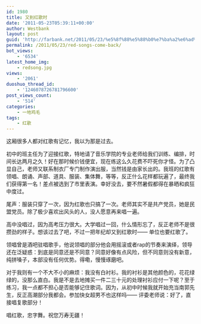```yaml
---
id: 1980
title: 又到红歌时
date: '2011-05-23T05:39:11+00:00'
author: Westbank
layout: post
guid: 'http://farbank.net/2011/05/23/%e5%8f%88%e5%88%b0%e7%ba%a2%e6%ad%8c%e6%97%b6/'
permalink: /2011/05/23/red-songs-come-back/
bot_views:
    - '6534'
latest_home_img:
    - redsong.jpg
views:
    - '2061'
duoshuo_thread_id:
    - '1246078726781796600'
post_views_count:
    - '514'
categories:
    - 一地鸡毛
tags:
    - 红歌
---
```


这厢很多人都对红歌有记忆，我以为那是过去。

初中的班主任为了迎接红歌，特地请了音乐学院的专业老师给我们训练、编排，时间长达两月之久！好在那时候价钱便宜，现在练这么久花费不吓死你才怪。为了凸显自己，老师又联系制衣厂专门制作演出服，当然钱是由家长出的。我班的红歌有领唱、朗诵、声部、道具、服装、集体舞，等等，反正什么花样都玩遍了，最终我们获得第一名！差点被选到了市里表演。幸好没去，要不然暑假都得在暴晒和疯狂中度过。

尾声：服装只穿了一次，因为红歌也只搞了一次。老师其实不是共产党员，她是民盟党员。除了极少喜欢出风头的人，没人愿意再来唱一遍。

高中没唱过，因为高考压力很大。大学唱过一回，什么情形忘了，反正老师不是很攒劲的样子。想该过去了吧，不过一把年纪却又到红歌时—— 单位也要红歌了。

领唱曾是酒吧驻唱歌手，他说领唱的部分他会用摇滚或者rap的节奏来演绎，领导还在泛疑惑：到底是同意还是不同意？同意好像有点风险，但不同意则没有新意，纯拼嗓子，本部没有任何优势。得嘞，慢慢琢磨吧。

对于我则有一个不大不小的麻烦：我没有白衬衫。我的衬衫是其他颜色的，花花绿绿的，没那么直白。我是不是去地摊买一件二三十元的处理衬衫应付一下呢？至于练习，我一点都不担心是否能够记住歌词。因为，从初中时候我就开始充当南郭先生，反正高潮部分我都会。参加快女超男不也这样吗—— 评委老师说：好了，直接唱复歌部分！

唱红歌，忠字舞。祝您万寿无疆！
